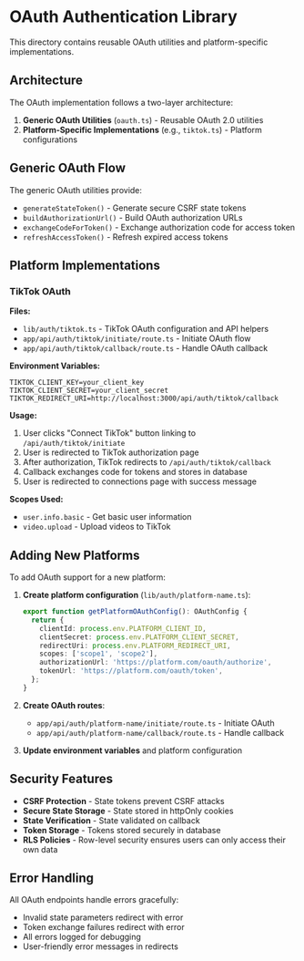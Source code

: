 # OAuth Authentication Library

This directory contains reusable OAuth utilities and platform-specific implementations.

## Architecture

The OAuth implementation follows a two-layer architecture:

1. **Generic OAuth Utilities** (`oauth.ts`) - Reusable OAuth 2.0 utilities
2. **Platform-Specific Implementations** (e.g., `tiktok.ts`) - Platform configurations

## Generic OAuth Flow

The generic OAuth utilities provide:

- `generateStateToken()` - Generate secure CSRF state tokens
- `buildAuthorizationUrl()` - Build OAuth authorization URLs
- `exchangeCodeForToken()` - Exchange authorization code for access token
- `refreshAccessToken()` - Refresh expired access tokens

## Platform Implementations

### TikTok OAuth

**Files:**
- `lib/auth/tiktok.ts` - TikTok OAuth configuration and API helpers
- `app/api/auth/tiktok/initiate/route.ts` - Initiate OAuth flow
- `app/api/auth/tiktok/callback/route.ts` - Handle OAuth callback

**Environment Variables:**
```env
TIKTOK_CLIENT_KEY=your_client_key
TIKTOK_CLIENT_SECRET=your_client_secret
TIKTOK_REDIRECT_URI=http://localhost:3000/api/auth/tiktok/callback
```

**Usage:**

1. User clicks "Connect TikTok" button linking to `/api/auth/tiktok/initiate`
2. User is redirected to TikTok authorization page
3. After authorization, TikTok redirects to `/api/auth/tiktok/callback`
4. Callback exchanges code for tokens and stores in database
5. User is redirected to connections page with success message

**Scopes Used:**
- `user.info.basic` - Get basic user information
- `video.upload` - Upload videos to TikTok

## Adding New Platforms

To add OAuth support for a new platform:

1. **Create platform configuration** (`lib/auth/platform-name.ts`):
   ```typescript
   export function getPlatformOAuthConfig(): OAuthConfig {
     return {
       clientId: process.env.PLATFORM_CLIENT_ID,
       clientSecret: process.env.PLATFORM_CLIENT_SECRET,
       redirectUri: process.env.PLATFORM_REDIRECT_URI,
       scopes: ['scope1', 'scope2'],
       authorizationUrl: 'https://platform.com/oauth/authorize',
       tokenUrl: 'https://platform.com/oauth/token',
     };
   }
   ```

2. **Create OAuth routes**:
   - `app/api/auth/platform-name/initiate/route.ts` - Initiate OAuth
   - `app/api/auth/platform-name/callback/route.ts` - Handle callback

3. **Update environment variables** and platform configuration

## Security Features

- **CSRF Protection** - State tokens prevent CSRF attacks
- **Secure State Storage** - State stored in httpOnly cookies
- **State Verification** - State validated on callback
- **Token Storage** - Tokens stored securely in database
- **RLS Policies** - Row-level security ensures users can only access their own data

## Error Handling

All OAuth endpoints handle errors gracefully:
- Invalid state parameters redirect with error
- Token exchange failures redirect with error
- All errors logged for debugging
- User-friendly error messages in redirects

